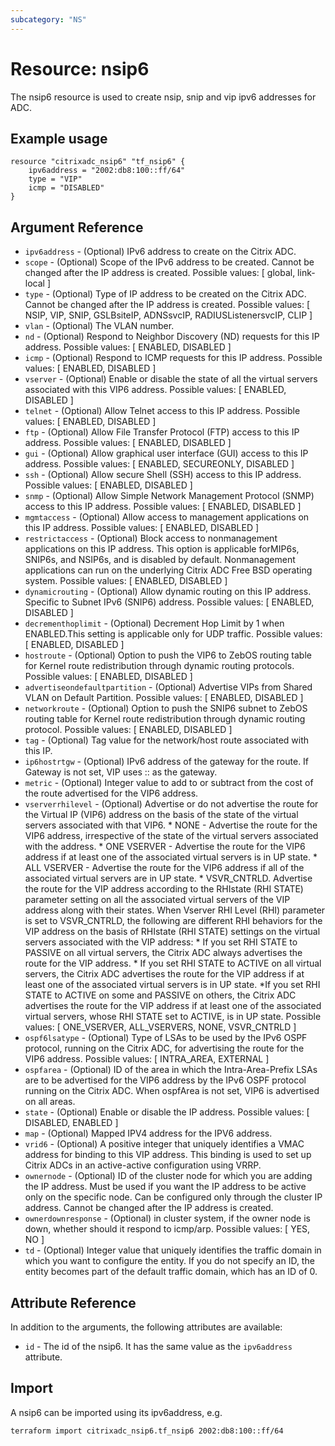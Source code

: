 ```yaml
---
subcategory: "NS"
---
```


# Resource: nsip6

The nsip6 resource is used to create nsip, snip and vip ipv6 addresses for ADC.


## Example usage

```hcl
resource "citrixadc_nsip6" "tf_nsip6" {
    ipv6address = "2002:db8:100::ff/64"
    type = "VIP"
    icmp = "DISABLED"
}
```


## Argument Reference

* `ipv6address` - (Optional) IPv6 address to create on the Citrix ADC.
* `scope` - (Optional) Scope of the IPv6 address to be created. Cannot be changed after the IP address is created. Possible values: [ global, link-local ]
* `type` - (Optional) Type of IP address to be created on the Citrix ADC. Cannot be changed after the IP address is created. Possible values: [ NSIP, VIP, SNIP, GSLBsiteIP, ADNSsvcIP, RADIUSListenersvcIP, CLIP ]
* `vlan` - (Optional) The VLAN number.
* `nd` - (Optional) Respond to Neighbor Discovery (ND) requests for this IP address. Possible values: [ ENABLED, DISABLED ]
* `icmp` - (Optional) Respond to ICMP requests for this IP address. Possible values: [ ENABLED, DISABLED ]
* `vserver` - (Optional) Enable or disable the state of all the virtual servers associated with this VIP6 address. Possible values: [ ENABLED, DISABLED ]
* `telnet` - (Optional) Allow Telnet access to this IP address. Possible values: [ ENABLED, DISABLED ]
* `ftp` - (Optional) Allow File Transfer Protocol (FTP) access to this IP address. Possible values: [ ENABLED, DISABLED ]
* `gui` - (Optional) Allow graphical user interface (GUI) access to this IP address. Possible values: [ ENABLED, SECUREONLY, DISABLED ]
* `ssh` - (Optional) Allow secure Shell (SSH) access to this IP address. Possible values: [ ENABLED, DISABLED ]
* `snmp` - (Optional) Allow Simple Network Management Protocol (SNMP) access to this IP address. Possible values: [ ENABLED, DISABLED ]
* `mgmtaccess` - (Optional) Allow access to management applications on this IP address. Possible values: [ ENABLED, DISABLED ]
* `restrictaccess` - (Optional) Block access to nonmanagement applications on this IP address. This option is applicable forMIP6s, SNIP6s, and NSIP6s, and is disabled by default. Nonmanagement applications can run on the underlying Citrix ADC Free BSD operating system. Possible values: [ ENABLED, DISABLED ]
* `dynamicrouting` - (Optional) Allow dynamic routing on this IP address. Specific to Subnet IPv6 (SNIP6) address. Possible values: [ ENABLED, DISABLED ]
* `decrementhoplimit` - (Optional) Decrement Hop Limit by 1 when ENABLED.This setting is applicable only for UDP traffic. Possible values: [ ENABLED, DISABLED ]
* `hostroute` - (Optional) Option to push the VIP6 to ZebOS routing table for Kernel route redistribution through dynamic routing protocols. Possible values: [ ENABLED, DISABLED ]
* `advertiseondefaultpartition` - (Optional) Advertise VIPs from Shared VLAN on Default Partition. Possible values: [ ENABLED, DISABLED ]
* `networkroute` - (Optional) Option to push the SNIP6 subnet to ZebOS routing table for Kernel route redistribution through dynamic routing protocol. Possible values: [ ENABLED, DISABLED ]
* `tag` - (Optional) Tag value for the network/host route associated with this IP.
* `ip6hostrtgw` - (Optional) IPv6 address of the gateway for the route. If Gateway is not set, VIP uses :: as the gateway.
* `metric` - (Optional) Integer value to add to or subtract from the cost of the route advertised for the VIP6 address.
* `vserverrhilevel` - (Optional) Advertise or do not advertise the route for the Virtual IP (VIP6) address on the basis of the state of the virtual servers associated with that VIP6. * NONE - Advertise the route for the VIP6 address, irrespective of the state of the virtual servers associated with the address. * ONE VSERVER - Advertise the route for the VIP6 address if at least one of the associated virtual servers is in UP state. * ALL VSERVER - Advertise the route for the VIP6 address if all of the associated virtual servers are in UP state. * VSVR_CNTRLD.   Advertise the route for the VIP address according to the  RHIstate (RHI STATE) parameter setting on all the associated virtual servers of the VIP address along with their states. When Vserver RHI Level (RHI) parameter is set to VSVR_CNTRLD, the following are different RHI behaviors for the VIP address on the basis of RHIstate (RHI STATE) settings on the virtual servers associated with the VIP address: * If you set RHI STATE to PASSIVE on all virtual servers, the Citrix ADC always advertises the route for the VIP address. * If you set RHI STATE to ACTIVE on all virtual servers, the Citrix ADC advertises the route for the VIP address if at least one of the associated virtual servers is in UP state. \*If you set RHI STATE to ACTIVE on some and PASSIVE on others, the Citrix ADC advertises the route for the VIP address if at least one of the associated virtual servers, whose RHI STATE set to ACTIVE, is in UP state. Possible values: [ ONE_VSERVER, ALL_VSERVERS, NONE, VSVR_CNTRLD ]
* `ospf6lsatype` - (Optional) Type of LSAs to be used by the IPv6 OSPF protocol, running on the Citrix ADC, for advertising the route for the VIP6 address. Possible values: [ INTRA_AREA, EXTERNAL ]
* `ospfarea` - (Optional) ID of the area in which the Intra-Area-Prefix LSAs are to be advertised for the VIP6 address by the IPv6 OSPF protocol running on the Citrix ADC. When ospfArea is not set, VIP6 is advertised on all areas.
* `state` - (Optional) Enable or disable the IP address. Possible values: [ DISABLED, ENABLED ]
* `map` - (Optional) Mapped IPV4 address for the IPV6 address.
* `vrid6` - (Optional) A positive integer that uniquely identifies a VMAC address for binding to this VIP address. This binding is used to set up Citrix ADCs in an active-active configuration using VRRP.
* `ownernode` - (Optional) ID of the cluster node for which you are adding the IP address. Must be used if you want the IP address to be active only on the specific node. Can be configured only through the cluster IP address. Cannot be changed after the IP address is created.
* `ownerdownresponse` - (Optional) in cluster system, if the owner node is down, whether should it respond to icmp/arp. Possible values: [ YES, NO ]
* `td` - (Optional) Integer value that uniquely identifies the traffic domain in which you want to configure the entity. If you do not specify an ID, the entity becomes part of the default traffic domain, which has an ID of 0.


## Attribute Reference

In addition to the arguments, the following attributes are available:

* `id` - The id of the nsip6. It has the same value as the `ipv6address` attribute.


## Import

A nsip6 can be imported using its ipv6address, e.g.

```shell
terraform import citrixadc_nsip6.tf_nsip6 2002:db8:100::ff/64
```
